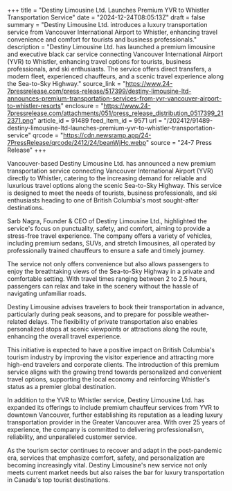 +++
title = "Destiny Limousine Ltd. Launches Premium YVR to Whistler Transportation Service"
date = "2024-12-24T08:05:13Z"
draft = false
summary = "Destiny Limousine Ltd. introduces a luxury transportation service from Vancouver International Airport to Whistler, enhancing travel convenience and comfort for tourists and business professionals."
description = "Destiny Limousine Ltd. has launched a premium limousine and executive black car service connecting Vancouver International Airport (YVR) to Whistler, enhancing travel options for tourists, business professionals, and ski enthusiasts. The service offers direct transfers, a modern fleet, experienced chauffeurs, and a scenic travel experience along the Sea-to-Sky Highway."
source_link = "https://www.24-7pressrelease.com/press-release/517399/destiny-limousine-ltd-announces-premium-transportation-services-from-yvr-vancouver-airport-to-whistler-resorts"
enclosure = "https://www.24-7pressrelease.com/attachments/051/press_release_distribution_0517399_212371.png"
article_id = 91489
feed_item_id = 9571
url = "/202412/91489-destiny-limousine-ltd-launches-premium-yvr-to-whistler-transportation-service"
qrcode = "https://cdn.newsramp.app/24-7PressRelease/qrcode/2412/24/beanWjHc.webp"
source = "24-7 Press Release"
+++

<p>Vancouver-based Destiny Limousine Ltd. has announced a new premium transportation service connecting Vancouver International Airport (YVR) directly to Whistler, catering to the increasing demand for reliable and luxurious travel options along the scenic Sea-to-Sky Highway. This service is designed to meet the needs of tourists, business professionals, and ski enthusiasts heading to one of British Columbia's most sought-after destinations.</p><p>Sarb Nagra, Founder & CEO of Destiny Limousine Ltd., highlighted the service's focus on punctuality, safety, and comfort, aiming to provide a stress-free travel experience. The company offers a variety of vehicles, including premium sedans, SUVs, and stretch limousines, all operated by professionally trained chauffeurs to ensure a safe and timely journey.</p><p>The service not only offers convenience but also allows passengers to enjoy the breathtaking views of the Sea-to-Sky Highway in a private and comfortable setting. With travel times ranging between 2 to 2.5 hours, passengers can relax and take in the scenery without the hassle of navigating unfamiliar roads.</p><p>Destiny Limousine advises travelers to book their transportation in advance, particularly during peak seasons, and to prepare for possible weather-related delays. The flexibility of private transportation also enables personalized stops at scenic viewpoints or attractions along the route, enhancing the overall travel experience.</p><p>This initiative is expected to have a positive impact on British Columbia's tourism industry by improving the visitor experience and attracting more high-end travelers and corporate clients. The introduction of this premium service aligns with the growing trend towards personalized and convenient travel options, supporting the local economy and reinforcing Whistler's status as a premier global destination.</p><p>In addition to the YVR to Whistler service, Destiny Limousine Ltd. has expanded its offerings to include premium chauffeur services from YVR to downtown Vancouver, further establishing its reputation as a leading luxury transportation provider in the Greater Vancouver area. With over 25 years of experience, the company is committed to delivering professionalism, reliability, and unparalleled customer service.</p><p>As the tourism sector continues to recover and adapt in the post-pandemic era, services that emphasize comfort, safety, and personalization are becoming increasingly vital. Destiny Limousine's new service not only meets current market needs but also raises the bar for luxury transportation in Canada's top tourist destinations.</p>